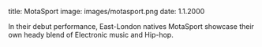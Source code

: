 title: MotaSport
image: images/motasport.png
date: 1.1.2000

In their debut performance, East-London natives MotaSport showcase their own heady blend of Electronic music and Hip-hop.

